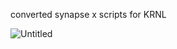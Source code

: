 converted synapse x scripts for KRNL


![Untitled](https://user-images.githubusercontent.com/66913721/152613690-855c3003-618f-4640-9b08-bab59b2de03d.png)
